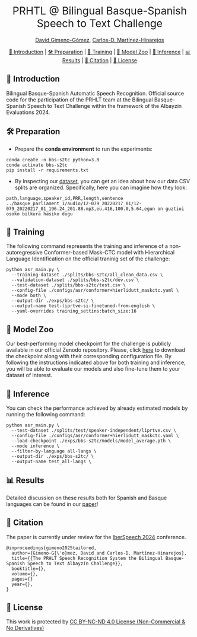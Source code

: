 <h1 align="center"><span style="font-weight:normal">PRHTL @ Bilingual Basque-Spanish<br>Speech to Text Challenge</h1>  

  <div align="center">
    
[David Gimeno-Gómez](https://scholar.google.es/citations?user=DVRSla8AAAAJ&hl=en), [Carlos-D. Martínez-Hinarejos](https://scholar.google.es/citations?user=M_EmUoIAAAAJ&hl=en)
</div>

<div align="center">
  
[📘 Introduction](#intro) |
[🛠️ Preparation](#preparation) |
[💪 Training](#training) |
[🦒 Model Zoo](#modelzoo) |
[🔮 Inference](#inference) |
[📊 Results](#results) |
[📖 Citation](#citation) |
[📝 License](#license)
</div>

## <a name="intro"></a> 📘 Introduction

Bilingual Basque-Spanish Automatic Speech Recognition. Official source code for the participation of the PRHLT team at the Bilingual Basque-Spanish Speech to Text Challenge within the framework of the Albayzín Evaluations 2024. 

## <a name="preparation"></a> 🛠️ Preparation

- Prepare the **conda environment** to run the experiments:

```
conda create -n bbs-s2tc python=3.8
conda activate bbs-s2tc
pip install -r requirements.txt
```

- By inspecting our [dataset](https://github.com/david-gimeno/prhlt-bbs-s2tc/blob/main/src/datasets/asr_dataset.py), you can get an idea about how our data CSV splits are organized. Specifically, here you can imagine how they look:

```
path,language,speaker_id,PRR,length,sentence
../basque_parliament_1/audio/12-079_20220217_01/12-079_20220217_01_196.24_201.88.mp3,eu,416,100.0,5.64,egun on guztioi osoko bilkura hasiko dugu
```

## <a name="training"></a> 💪 Training

The following command represents the training and inference of a non-autoregressive Conformer-based Mask-CTC model with Hierarchical Language Identification on the official traninig set of the challenge:

```
python asr_main.py \
  --training-dataset ./splits/bbs-s2tc/all_clean_data.csv \
  --validation-dataset ./splits/bbs-s2tc/dev.csv \
  --test-dataset ./splits/bbs-s2tc/test.csv \
  --config-file ./configs/asr/conformer+hierlidutt_maskctc.yaml \
  --mode both \
  --output-dir ./exps/bbs-s2tc/ \
  --output-name test-liprtve-si-finetuned-from-english \
  --yaml-overrides training_settins:batch_size:16
```

## <a name="modelzoo"></a> 🦒 Model Zoo

Our best-performing model checkpoint for the challenge is publicly available in our official Zenodo repository. Please, click [here](https://zenodo.org/records/12772215) to download the checkpoint along with their corresponding configuration file. By following the instructions indicated above for both training and inference, you will be able to evaluate our models and also fine-tune them to your dataset of interest.

## <a name="inference"></a> 🔮 Inference

You can check the performance achieved by already estimated models by running the following command:

```
python asr_main.py \
  --test-dataset ./splits/test/speaker-independent/liprtve.csv \
  --config-file ./configs/asr/conformer+hierlidutt_maskctc.yaml \
  --load-checkpoint ./exps/bbs-s2tc/models/model_average.pth \
  --mode inference \
  --filter-by-language all-langs \
  --output-dir ./exps/bbs-s2tc/ \
  --output-name test_all-langs \
```

## <a name="results"></a> 📊 Results

Detailed discussion on these results both for Spanish and Basque languages can be found in our [paper]()!

## <a name="citation"></a> 📖 Citation

The paper is currently under review for the [IberSpeech 2024](https://iberspeech.tech/) conference.

```
@inproceedings{gimeno2025tailored,
  author={Gimeno-G{\'o}mez, David and Carlos-D. Martínez-Hinarejos},
  title={{The PRHLT Speech Recognition System the Bilingual Basque-Spanish Speech to Text Albayzín Challenge}},
  booktitle={},
  volume={},
  pages={}
  year={},
}
```

## <a name="license"></a> 📝 License

This work is protected by [CC BY-NC-ND 4.0 License (Non-Commercial & No Derivatives)](LICENSE)
